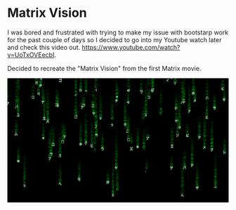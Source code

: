 # Matrix Vision

I was bored and frustrated with trying to make my issue with bootstarp work for the past couple of days so I decided to go into my Youtube watch later and check this video out. https://www.youtube.com/watch?v=UoTxOVEecbI.

Decided to recreate the "Matrix Vision" from the first Matrix movie.

![alt text](https://raw.githubusercontent.com/AsherAnd/Matrix_Rain_Pygame/main/preview.png)